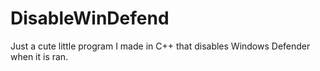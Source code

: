 # DisableWinDefend
Just a cute little program I made in C++ that disables Windows Defender when it is ran.
